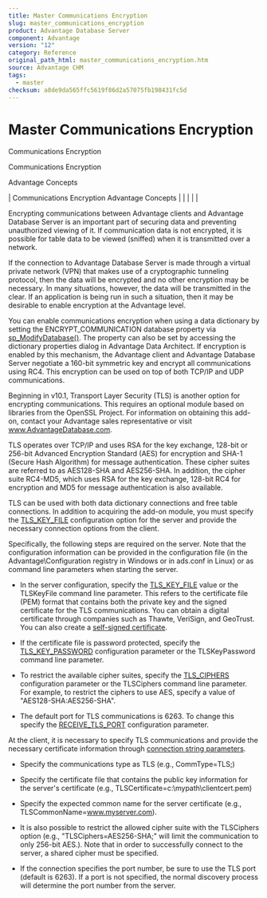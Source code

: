 ```yaml
---
title: Master Communications Encryption
slug: master_communications_encryption
product: Advantage Database Server
component: Advantage
version: "12"
category: Reference
original_path_html: master_communications_encryption.htm
source: Advantage CHM
tags:
  - master
checksum: a8de9da565ffc5619f86d2a57075fb198431fc5d
---
```


# Master Communications Encryption

Communications Encryption

Communications Encryption

Advantage Concepts

| Communications Encryption  Advantage Concepts |  |  |  |  |

Encrypting communications between Advantage clients and Advantage Database Server is an important part of securing data and preventing unauthorized viewing of it. If communication data is not encrypted, it is possible for table data to be viewed (sniffed) when it is transmitted over a network.

If the connection to Advantage Database Server is made through a virtual private network (VPN) that makes use of a cryptographic tunneling protocol, then the data will be encrypted and no other encryption may be necessary. In many situations, however, the data will be transmitted in the clear. If an application is being run in such a situation, then it may be desirable to enable encryption at the Advantage level.

You can enable communications encryption when using a data dictionary by setting the ENCRYPT\_COMMUNICATION database property via [sp\_ModifyDatabase()](master_sp_modifydatabase.md). The property can also be set by accessing the dictionary properties dialog in Advantage Data Architect. If encryption is enabled by this mechanism, the Advantage client and Advantage Database Server negotiate a 160-bit symmetric key and encrypt all communications using RC4. This encryption can be used on top of both TCP/IP and UDP communications.

Beginning in v10.1, Transport Layer Security (TLS) is another option for encrypting communications. This requires an optional module based on libraries from the OpenSSL Project. For information on obtaining this add-on, contact your Advantage sales representative or visit www.AdvantageDatabase.com.

TLS operates over TCP/IP and uses RSA for the key exchange, 128-bit or 256-bit Advanced Encryption Standard (AES) for encryption and SHA-1 (Secure Hash Algorithm) for message authentication. These cipher suites are referred to as AES128-SHA and AES256-SHA. In addition, the cipher suite RC4-MD5, which uses RSA for the key exchange, 128-bit RC4 for encryption and MD5 for message authentication is also available.

TLS can be used with both data dictionary connections and free table connections. In addition to acquiring the add-on module, you must specify the [TLS\_KEY\_FILE](master_tls_key_file.md) configuration option for the server and provide the necessary connection options from the client.

Specifically, the following steps are required on the server. Note that the configuration information can be provided in the configuration file (in the Advantage\Configuration registry in Windows or in ads.conf in Linux) or as command line parameters when starting the server.

- In the server configuration, specify the [TLS\_KEY\_FILE](master_tls_key_file.md) value or the TLSKeyFile command line parameter. This refers to the certificate file (PEM) format that contains both the private key and the signed certificate for the TLS communications. You can obtain a digital certificate through companies such as Thawte, VeriSign, and GeoTrust. You can also create a [self-signed certificate](master_tls_certificates.md).

- If the certificate file is password protected, specify the [TLS\_KEY\_PASSWORD](master_tls_key_password.md) configuration parameter or the TLSKeyPassword command line parameter.

- To restrict the available cipher suites, specify the [TLS\_CIPHERS](master_tls_ciphers.md) configuration parameter or the TLSCiphers command line parameter. For example, to restrict the ciphers to use AES, specify a value of "AES128-SHA:AES256-SHA".

- The default port for TLS communications is 6263. To change this specify the [RECEIVE\_TLS\_PORT](master_receive_tls_port.md) configuration parameter.

At the client, it is necessary to specify TLS communications and provide the necessary certificate information through [connection string parameters](ace_adsconnect101.md).

- Specify the communications type as TLS (e.g., CommType=TLS;)

- Specify the certificate file that contains the public key information for the server's certificate (e.g., TLSCertificate=c:\mypath\clientcert.pem)

- Specify the expected common name for the server certificate (e.g., TLSCommonName=www.myserver.com).

- It is also possible to restrict the allowed cipher suite with the TLSCiphers option (e.g., "TLSCiphers=AES256-SHA;" will limit the communication to only 256-bit AES.). Note that in order to successfully connect to the server, a shared cipher must be specified.

- If the connection specifies the port number, be sure to use the TLS port (default is 6263). If a port is not specified, the normal discovery process will determine the port number from the server.
